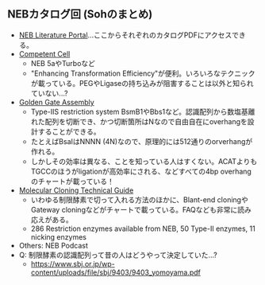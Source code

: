 ## NEBカタログ回 (Sohのまとめ)
- [NEB Literature Portal](https://international.neb.com/support/catalog-and-literature-request)...ここからそれぞれのカタログPDFにアクセスできる。
- [Competent Cell](https://international.neb.com/-/media/nebus/files/brochures/compcell_brochure.pdf?rev=55d0a4e400624bc2a3ade6f23d1d8b9d)
  - NEB 5aやTurboなど
  - "Enhancing Transformation Efficiency"が便利。いろいろなテクニックが載っている。PEGやLigaseの持ち込みが阻害することは以外と知られていない...?
- [Golden Gate Assembly](https://international.neb.com/-/media/nebus/files/brochures/golden_gate_assembly_trifold.pdf?rev=a46639d92e6a4953ab28090c57e06400)
  - Type-IIS restriction system BsmB1やBbs1など。認識配列から数塩基離れた配列を切断でき、かつ切断箇所はNなので自由自在にoverhangを設計することができる。
  - たとえばBsaIはNNNN (4N)なので、原理的には512通りのorverhangが作れる。
  - しかしその効率は異なる、ことを知っている人はすくない。ACATよりもTGCCのほうがligationが高効率にされる、などすべての4bp overhangのチャートが載っている！
- [Molecular Cloning Technical Guide](https://international.neb.com/-/media/nebus/files/brochures/cloning_tech_guide.pdf?rev=5e4ee766c39f49e08fe1a378c4cbd2e0)
  - いわゆる制限酵素で切って入れる方法のほかに、Blant-end cloningやGateway cloningなどがチャートで載っている。FAQなども非常に読み応えがある。
  - 286 Restriction enzymes available from NEB, 50 Type-II enzymes, 11 nicking enzymes
- Others: NEB Podcast
- Q: 制限酵素の認識配列って昔の人はどうやって決定していた...?
  - https://www.sbj.or.jp/wp-content/uploads/file/sbj/9403/9403_yomoyama.pdf
